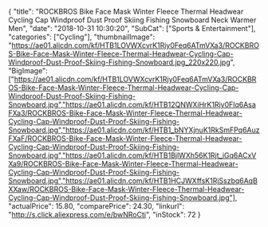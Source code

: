 {
	"title": "ROCKBROS Bike Face Mask Winter Fleece Thermal Headwear Cycling Cap Windproof Dust Proof Skiing Fishing Snowboard Neck Warmer Men",
	"date": "2018-10-31 10:30:20",
	"SubCat": ["Sports & Entertainment"],
	"categories": ["Cycling"],
	"thumbnailImage": "https://ae01.alicdn.com/kf/HTB1LOVWXcvrK1Rjy0Feq6ATmVXa3/ROCKBROS-Bike-Face-Mask-Winter-Fleece-Thermal-Headwear-Cycling-Cap-Windproof-Dust-Proof-Skiing-Fishing-Snowboard.jpg_220x220.jpg",
	"BigImage": ["https://ae01.alicdn.com/kf/HTB1LOVWXcvrK1Rjy0Feq6ATmVXa3/ROCKBROS-Bike-Face-Mask-Winter-Fleece-Thermal-Headwear-Cycling-Cap-Windproof-Dust-Proof-Skiing-Fishing-Snowboard.jpg","https://ae01.alicdn.com/kf/HTB12QNWXiHrK1Rjy0Flq6AsaFXa3/ROCKBROS-Bike-Face-Mask-Winter-Fleece-Thermal-Headwear-Cycling-Cap-Windproof-Dust-Proof-Skiing-Fishing-Snowboard.jpg","https://ae01.alicdn.com/kf/HTB1_bNYXjnuK1RkSmFPq6AuzFXaF/ROCKBROS-Bike-Face-Mask-Winter-Fleece-Thermal-Headwear-Cycling-Cap-Windproof-Dust-Proof-Skiing-Fishing-Snowboard.jpg","https://ae01.alicdn.com/kf/HTB1BjlWXh56K1Rjt_iGq6ACxVXa9/ROCKBROS-Bike-Face-Mask-Winter-Fleece-Thermal-Headwear-Cycling-Cap-Windproof-Dust-Proof-Skiing-Fishing-Snowboard.jpg","https://ae01.alicdn.com/kf/HTB1HCJWXffsK1RjSszbq6AqBXXaw/ROCKBROS-Bike-Face-Mask-Winter-Fleece-Thermal-Headwear-Cycling-Cap-Windproof-Dust-Proof-Skiing-Fishing-Snowboard.jpg"],
	"actualPrice": 15.80,
	"comparePrice": 24.30,
	"linkurl": "http://s.click.aliexpress.com/e/bwNRoCti",
	"inStock": 72
}
